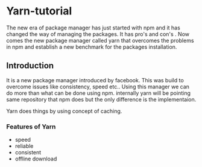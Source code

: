# Yarn-tutorial

The new era of package manager has just started with npm and it has changed the way of managing the packages. It has pro's and con's . Now comes the new package manager called yarn that overcomes the problems in npm and establish a new benchmark for the 
packages installation.

## Introduction

It is a new package manager introduced by facebook. This was build to overcome issues like consistency, speed etc.. Using this manager we can do more than what can be done using npm. internally yarn will be pointing same repository that npm does but the only difference is the implementaion.

Yarn does things by using concept of caching. 

### Features of Yarn

- speed
- reliable
- consistent
- offline download
